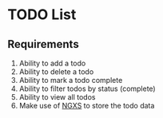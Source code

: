 # TODO List

## Requirements
1. Ability to add a todo
2. Ability to delete a todo
3. Ability to mark a todo complete
4. Ability to filter todos by status (complete)
5. Ability to view all todos
6. Make use of [NGXS](https://ngxs.gitbook.io/ngxs/) to store the todo data